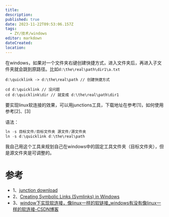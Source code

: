 ```yaml
---
title: 
description: 
published: true
date: 2023-11-22T09:53:06.157Z
tags:
  - ZY/技术/windows
editor: markdown
dateCreated: 
location:
---
```


在windows，如果对一个文件夹右键创建快捷方式，进入文件夹后，再进入子文件夹就会跳到原路径。比如`d:\the\real\path\dir1\a.txt`
```
d:\quicklink -> d:\the\real\path // 创建快捷方式

cd d:\quicklink // 没问题
cd d:\quicklink\dir // 就变成 d:\the\real\path\dir1
```

要实现linux软连接的效果，可以用junctions工具，下载地址在参考[1]，如何使用参考[2]、[3]

语法：
```powershell
ln -s 目标文件/目标文件夹 源文件/源文件夹
ln -s d:\quicklink d:\the\real\path
```

我自己用这个工具来规划自己在windows中的固定工具文件夹（目标文件夹），但是源文件夹是可调整的。


# 参考

* 1、[junction download](https://learn.microsoft.com/zh-cn/sysinternals/downloads/junction)
* 2、[Creating Symbolic Links (Symlinks) in Windows](https://woshub.com/create-symlink-windows/)
* 3、[window下实现软连接，像linux一样的软链接_windows有没有像linux一样的软连接-CSDN博客](https://blog.csdn.net/zhanlanmg/article/details/44194103)
